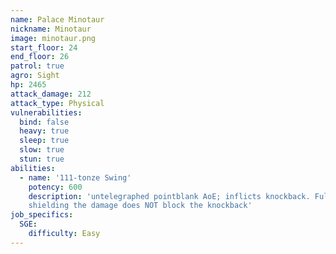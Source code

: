 ```yaml
---
name: Palace Minotaur
nickname: Minotaur
image: minotaur.png
start_floor: 24
end_floor: 26
patrol: true
agro: Sight
hp: 2465
attack_damage: 212
attack_type: Physical
vulnerabilities:
  bind: false
  heavy: true
  sleep: true
  slow: true
  stun: true
abilities:
  - name: '111-tonze Swing'
    potency: 600
    description: 'untelegraphed pointblank AoE; inflicts knockback. Fully
    shielding the damage does NOT block the knockback'
job_specifics:
  SGE:
    difficulty: Easy
---
```

